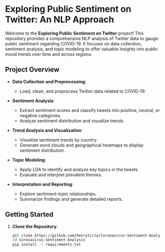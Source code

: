 
# Exploring Public Sentiment on Twitter: An NLP Approach

Welcome to the **Exploring Public Sentiment on Twitter** project! This repository provides a comprehensive NLP analysis of Twitter data to gauge public sentiment regarding COVID-19. It focuses on data collection, sentiment analysis, and topic modeling to offer valuable insights into public mood trends over time and across regions.

## Project Overview

- **Data Collection and Preprocessing**:
  - Load, clean, and preprocess Twitter data related to COVID-19.

- **Sentiment Analysis**:
  - Extract sentiment scores and classify tweets into positive, neutral, or negative categories.
  - Analyze sentiment distribution and visualize trends.

- **Trend Analysis and Visualization**:
  - Visualize sentiment trends by country.
  - Generate word clouds and geographical heatmaps to display sentiment distribution.

- **Topic Modeling**:
  - Apply LDA to identify and analyze key topics in the tweets.
  - Evaluate and interpret prevalent themes.

- **Interpretation and Reporting**:
  - Explore sentiment-topic relationships.
  - Summarize findings and generate detailed reports.

## Getting Started

1. **Clone the Repository**:
   ```bash
   git clone https://github.com/henrytirla/Coronavirus-Sentiment-Analysis
   cd Coronavirus-Sentiment-Analysis
   pip install -r requirements.txt
   ```
